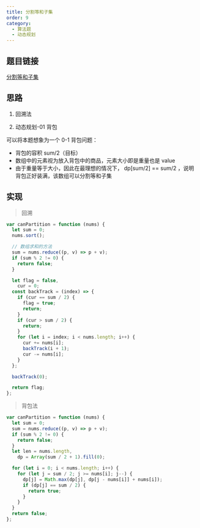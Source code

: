 ```yaml
---
title: 分割等和子集
order: 9
category:
  - 算法题
  - 动态规划
---
```


## 题目链接

[分割等和子集](https://leetcode.cn/problems/partition-equal-subset-sum/solutions/2190017/01bei-bao-fa-jie-jue-si-lu-by-kind-7ehma-2qdj/)

## 思路

1. 回溯法

2. 动态规划-01 背包

可以将本题想象为一个 0-1 背包问题：

- 背包的容积 sum/2（目标）
- 数组中的元素视为放入背包中的商品，元素大小即是重量也是 value
- 由于重量等于大小，因此在最理想的情况下， dp[sum/2] == sum/2 ，说明背包正好装满，该数组可以分割等和子集

## 实现

> 回溯

```js
var canPartition = function (nums) {
  let sum = 0;
  nums.sort();

  // 数组求和的方法
  sum = nums.reduce((p, v) => p + v);
  if (sum % 2 != 0) {
    return false;
  }

  let flag = false,
    cur = 0;
  const backTrack = (index) => {
    if (cur == sum / 2) {
      flag = true;
      return;
    }
    if (cur > sum / 2) {
      return;
    }
    for (let i = index; i < nums.length; i++) {
      cur += nums[i];
      backTrack(i + 1);
      cur -= nums[i];
    }
  };

  backTrack(0);

  return flag;
};
```

> 背包法

```js
var canPartition = function (nums) {
  let sum = 0;
  sum = nums.reduce((p, v) => p + v);
  if (sum % 2 != 0) {
    return false;
  }
  let len = nums.length,
    dp = Array(sum / 2 + 1).fill(0);

  for (let i = 0; i < nums.length; i++) {
    for (let j = sum / 2; j >= nums[i]; j--) {
      dp[j] = Math.max(dp[j], dp[j - nums[i]] + nums[i]);
      if (dp[j] == sum / 2) {
        return true;
      }
    }
  }
  return false;
};
```
